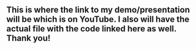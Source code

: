 ## This is where the link to my demo/presentation will be which is on YouTube. I also will have the actual file with the code linked here as well. Thank you!
